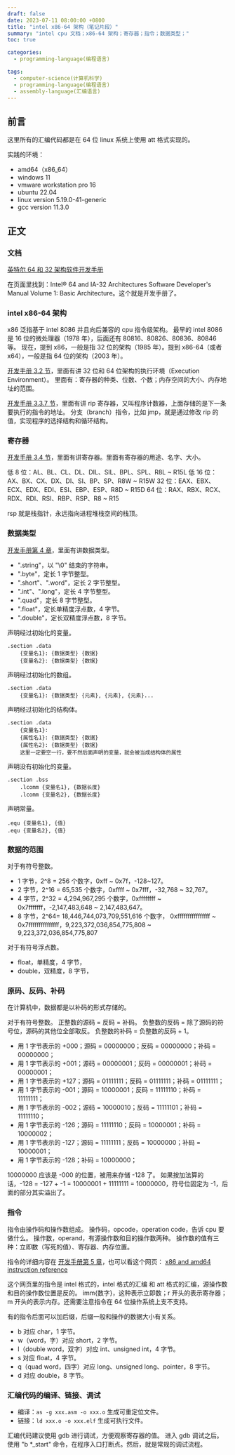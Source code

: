 ```yaml
---
draft: false
date: 2023-07-11 08:00:00 +0800
title: "intel x86-64 架构（笔记片段）"
summary: "intel cpu 文档；x86-64 架构；寄存器；指令；数据类型；"
toc: true

categories:
  - programming-language(编程语言)

tags:
  - computer-science(计算机科学)
  - programming-language(编程语言)
  - assembly-language(汇编语言)
---
```


## 前言

这里所有的汇编代码都是在 64 位 linux 系统上使用 att 格式实现的。

实践的环境：

- amd64（x86_64）
- windows 11
- vmware workstation pro 16
- ubuntu 22.04
- linux version 5.19.0-41-generic
- gcc version 11.3.0

## 正文

### 文档

[英特尔 64 和 32 架构软件开发手册](https://www.intel.com/content/www/us/en/developer/articles/technical/intel-sdm.html)

在页面里找到：Intel® 64 and IA-32 Architectures Software Developer's Manual Volume 1: Basic Architecture。这个就是开发手册了。

### intel x86-64 架构

x86 泛指基于 intel 8086 并且向后兼容的 cpu 指令级架构。
最早的 intel 8086 是 16 位的微处理器（1978 年），后面还有 80816、80826、80836、80846 等。
现在，提到 x86，一般是指 32 位的架构（1985 年）。提到 x86-64（或者 x64），一般是指 64 位的架构（2003 年）。

[开发手册 3.2 节]()，里面有讲 32 位和 64 位架构的执行环境（Execution Environment）。
里面有：寄存器的种类、位数、个数；内存空间的大小、内存地址的范围。

[开发手册 3.3.7 节]()，里面有讲 rip 寄存器，又叫程序计数器，上面存储的是下一条要执行的指令的地址。
分支（branch）指令，比如 jmp，就是通过修改 rip 的值，实现程序的选择结构和循环结构。

### 寄存器

[开发手册 3.4 节]()，里面有讲寄存器。里面有寄存器的用途、名字、大小。

低 8 位：AL、BL、CL、DL、DIL、SIL、BPL、SPL、R8L ~ R15L
低 16 位：AX、BX、CX、DX、DI、SI、BP、SP、R8W ~ R15W
32 位：EAX、EBX、ECX、EDX、EDI、ESI、EBP、ESP、R8D ~ R15D
64 位：RAX、RBX、RCX、RDX、RDI、RSI、RBP、RSP、R8 ~ R15

rsp 就是栈指针，永远指向进程堆栈空间的栈顶。

### 数据类型

[开发手册第 4 章]()，里面有讲数据类型。

- ".string"，以 "\0" 结束的字符串。
- ".byte"，定长 1 字节整型。
- ".short"、".word"，定长 2 字节整型。
- ".int"、".long"，定长 4 字节整型。
- ".quad"，定长 8 字节整型。
- ".float"，定长单精度浮点数，4 字节。
- ".double"，定长双精度浮点数，8 字节。

声明经过初始化的变量。

```
.section .data
    {变量名1}: {数据类型} {数据}
    {变量名2}: {数据类型} {数据}
```

声明经过初始化的数组。

```
.section .data
    {变量名1}: {数据类型} {元素}, {元素}, {元素}...
```

声明经过初始化的结构体。

```
.section .data
    {变量名1}: 
    {属性名1}: {数据类型} {数据}
    {属性名2}: {数据类型} {数据}
    这里一定要空一行，要不然后面声明的变量，就会被当成结构体的属性
```

声明没有初始化的变量。

```
.section .bss
    .lcomm {变量名1}, {数据长度}
    .lcomm {变量名2}, {数据长度}
```

声明常量。

```
.equ {变量名1}, {值}
.equ {变量名2}, {值}
```

### 数据的范围

对于有符号整数。

- 1 字节，2^8 = 256 个数字，0xff ~ 0x7f，-128~127。
- 2 字节，2^16 = 65,535 个数字，0xffff ~ 0x7fff，-32,768 ~ 32,767。
- 4 字节，2^32 = 4,294,967,295 个数字，0xffffffff ~ 0x7fffffff，-2,147,483,648 ~ 2,147,483,647。
- 8 字节，2^64= 18,446,744,073,709,551,616 个数字，
  0xffffffffffffffff ~ 0x7fffffffffffffff，9,223,372,036,854,775,808 ~ 9,223,372,036,854,775,807

对于有符号浮点数。

- float，单精度，4 字节，
- double，双精度，8 字节，

### 原码、反码、补码

在计算机中，数据都是以补码的形式存储的。

对于有符号整数。
正整数的源码 = 反码 = 补码。
负整数的反码 = 除了源码的符号位，源码的其他位全部取反。
负整数的补码 = 负整数的反码 + 1。

- 用 1 字节表示的 +000；源码 = 00000000；反码 = 00000000；补码 = 00000000；
- 用 1 字节表示的 +001；源码 = 00000001；反码 = 00000001；补码 = 00000001；
- 用 1 字节表示的 +127；源码 = 01111111；反码 = 01111111；补码 = 01111111；
- 用 1 字节表示的 -001；源码 = 10000001；反码 = 11111110；补码 = 11111111；
- 用 1 字节表示的 -002；源码 = 10000010；反码 = 11111101；补码 = 11111110；
- 用 1 字节表示的 -126；源码 = 11111110；反码 = 10000001；补码 = 10000002；
- 用 1 字节表示的 -127；源码 = 11111111；反码 = 10000000；补码 = 10000001；
- 用 1 字节表示的 -128；补码 = 10000000；

10000000 应该是 -000 的位置，被用来存储 -128 了。
如果按加法算的话，-128 = -127 + -1 = 10000001 + 11111111 = 10000000，符号位固定为 -1，后面的部分其实溢出了。

### 指令

指令由操作码和操作数组成。
操作码，opcode，operation code，告诉 cpu 要做什么。
操作数，operand，有源操作数和目的操作数两种。
操作数的值有三种：立即数（写死的值）、寄存器、内存位置。

指令的详细内容在 [开发手册第 5 章]()，也可以看这个网页：
[x86 and amd64 instruction reference](https://www.felixcloutier.com/x86/)

这个网页里的指令是 intel 格式的，intel 格式的汇编 和 att 格式的汇编，源操作数和目的操作数位置是反的。
imm{数字}，这种表示立即数；r 开头的表示寄存器；m 开头的表示内存。还需要注意指令在 64 位操作系统上支不支持。

有的指令后面可以加后缀，后缀一般和操作的数据大小有关系。

- b 对应 char，1 字节。
- w（word，字）对应 short，2 字节。
- l（double word，双字）对应 int、unsigned int，4 字节。
- s 对应 float，4 字节。
- q（quad word，四字）对应 long、unsigned long、pointer，8 字节。
- d 对应 double，8 字节。

### 汇编代码的编译、链接、调试

- 编译：`as -g xxx.asm -o xxx.o` 生成可重定位文件。
- 链接：`ld xxx.o -o xxx.elf` 生成可执行文件。

汇编代码建议使用 gdb 进行调试，方便观察寄存器的值。
进入 gdb 调试之后。使用 "b *_start" 命令，在程序入口打断点。然后，就是常规的调试流程。
